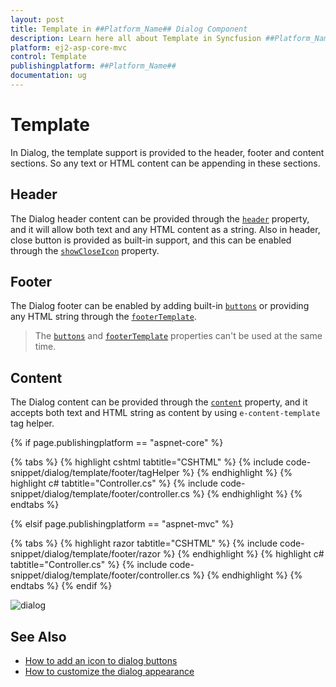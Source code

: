 ```yaml
---
layout: post
title: Template in ##Platform_Name## Dialog Component
description: Learn here all about Template in Syncfusion ##Platform_Name## Dialog component of Syncfusion Essential JS 2 and more.
platform: ej2-asp-core-mvc
control: Template
publishingplatform: ##Platform_Name##
documentation: ug
---
```



# Template

In Dialog, the template support is provided to the header, footer and content sections. So any text or HTML content can be appending in these sections.

## Header

The Dialog header content can be provided through the [`header`](https://help.syncfusion.com/cr/aspnetcore-js2/Syncfusion.EJ2.Popups.Dialog.html#Syncfusion_EJ2_Popups_Dialog_Header) property, and it will allow both text and any HTML content as a string. Also in header, close button is provided as built-in support, and this can be enabled through the [`showCloseIcon`](https://help.syncfusion.com/cr/aspnetcore-js2/Syncfusion.EJ2.Popups.Dialog.html#Syncfusion_EJ2_Popups_Dialog_ShowCloseIcon) property.

## Footer

The Dialog footer can be enabled by adding built-in [`buttons`](https://help.syncfusion.com/cr/aspnetcore-js2/Syncfusion.EJ2.Popups.Dialog.html#Syncfusion_EJ2_Popups_Dialog_Buttons) or providing any HTML string through the [`footerTemplate`](https://help.syncfusion.com/cr/aspnetcore-js2/Syncfusion.EJ2.Popups.Dialog.html#Syncfusion_EJ2_Popups_Dialog_FooterTemplate).

> The [`buttons`](https://help.syncfusion.com/cr/aspnetcore-js2/Syncfusion.EJ2.Popups.Dialog.html#Syncfusion_EJ2_Popups_Dialog_Buttons) and [`footerTemplate`](https://help.syncfusion.com/cr/aspnetcore-js2/Syncfusion.EJ2.Popups.Dialog.html#Syncfusion_EJ2_Popups_Dialog_FooterTemplate) properties can't be used at the same time.

## Content

The Dialog content can be provided through the [`content`](https://help.syncfusion.com/cr/aspnetcore-js2/Syncfusion.EJ2.Popups.Dialog.html#Syncfusion_EJ2_Popups_Dialog_Content) property, and it accepts both text and HTML string as content by using `e-content-template` tag helper.

{% if page.publishingplatform == "aspnet-core" %}

{% tabs %}
{% highlight cshtml tabtitle="CSHTML" %}
{% include code-snippet/dialog/template/footer/tagHelper %}
{% endhighlight %}
{% highlight c# tabtitle="Controller.cs" %}
{% include code-snippet/dialog/template/footer/controller.cs %}
{% endhighlight %}
{% endtabs %}

{% elsif page.publishingplatform == "aspnet-mvc" %}

{% tabs %}
{% highlight razor tabtitle="CSHTML" %}
{% include code-snippet/dialog/template/footer/razor %}
{% endhighlight %}
{% highlight c# tabtitle="Controller.cs" %}
{% include code-snippet/dialog/template/footer/controller.cs %}
{% endhighlight %}
{% endtabs %}
{% endif %}

![dialog](./images/dialog-template.png)

## See Also

* [How to add an icon to dialog buttons](./how-to/add-an-icons-to-dialog-buttons)
* [How to customize the dialog appearance](./how-to/customize-the-dialog-appearance)
